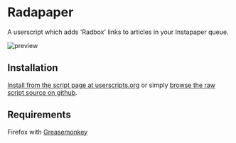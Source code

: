 Radapaper
=========
A userscript which adds 'Radbox' links to articles in your Instapaper queue.

![preview](https://github.com/jasonkarns/userscripts/raw/master/radapaper/preview.png)

Installation
------------
[Install from the script page at userscripts.org](http://userscripts.org/scripts/show/98864) or simply [browse the raw script source on github](https://github.com/jasonkarns/userscripts/raw/master/radapaper/radapaper.user.js).

Requirements
------------
Firefox with [Greasemonkey](https://addons.mozilla.org/en-US/firefox/addon/748)

